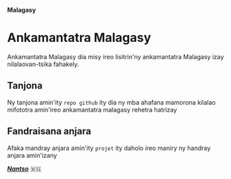    **Malagasy**
# Ankamantatra Malagasy

Ankamantatra Malagasy dia misy ireo lisitrin'ny ankamantatra Malagasy izay nilalaovan-tsika fahakely.

## Tanjona

Ny tanjona amin'ity `repo github` ity dia ny mba ahafana mamorona kilalao mifototra amin'ireo ankamantatra malagasy rehetra hatrizay

## Fandraisana anjara
Afaka mandray anjara amin'ity `projet` ity daholo ireo maniry ny handray anjara amin'izany

***[Nantso](https://web.facebook.com/nyantso.rak)***
🇲🇬
